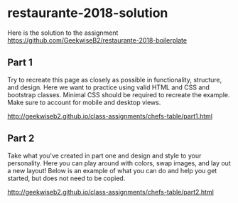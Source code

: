 # restaurante-2018-solution
Here is the solution to the assignment
https://github.com/GeekwiseB2/restaurante-2018-boilerplate


## Part 1
Try to recreate this page as closely as possible in functionality, structure, and design. Here we want to practice using valid HTML and CSS and bootstrap classes. Minimal CSS should be required to recreate the example. Make sure to account for mobile and desktop views.

http://geekwiseb2.github.io/class-assignments/chefs-table/part1.html


## Part 2
Take what you've created in part one and design and style to your personality. Here you can play around with colors, swap images, and lay out a new layout! Below is an example of what you can do and help you get started, but does not need to be copied.

http://geekwiseb2.github.io/class-assignments/chefs-table/part2.html
